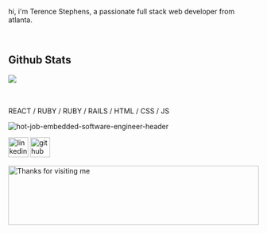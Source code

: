 hi, i'm Terence Stephens, a passionate full stack web developer from atlanta. 
<br/> 

<br/> 

<h2> Github Stats </h2> 
<a href="https://github.com/muskanrani/github-readme-stats"><img align="center" src="https://github-readme-stats.vercel.app/api/top-langs/?username=muskanrani&layout=compact&theme=tokyonight" /></a>
<br/>
<br/>
<br/>







REACT / RUBY / RUBY / RAILS / HTML / CSS / JS

![hot-job-embedded-software-engineer-header](https://user-images.githubusercontent.com/88994893/149679604-6b91ba0b-e518-4bed-ad28-f892d6f5e334.jpg)



 
[<img src='https://cdn.jsdelivr.net/npm/simple-icons@3.0.1/icons/linkedin.svg' alt='linkedin' height='40'>](https://www.linkedin.com/in/terence-stephens-7955b4225/)  [<img src='https://cdn.jsdelivr.net/npm/simple-icons@3.0.1/icons/github.svg' alt='github' height='40'>](https://github.com/Terencetrey)  








<img height="120" alt="Thanks for visiting me" width="100%" src="https://raw.githubusercontent.com/BrunnerLivio/brunnerlivio/master/images/marquee.svg" />
<br />
